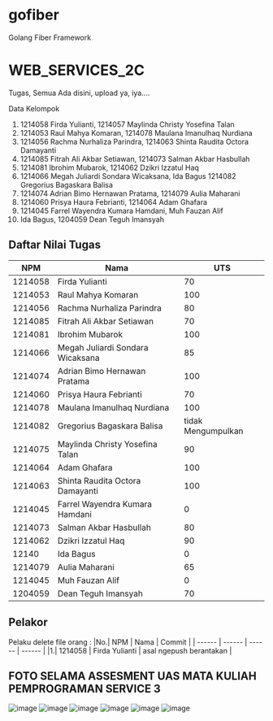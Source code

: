 # gofiber

Golang Fiber Framework

# WEB_SERVICES_2C

Tugas, Semua Ada disini, upload ya, iya....

Data Kelompok

1. 1214058 Firda Yulianti, 1214057 Maylinda Christy Yosefina Talan
2. 1214053 Raul Mahya Komaran,  1214078 Maulana Imanulhaq Nurdiana
3. 1214056 Rachma Nurhaliza Parindra, 1214063 Shinta Raudita Octora Damayanti
4. 1214085 Fitrah Ali Akbar Setiawan, 1214073 Salman Akbar Hasbullah
5. 1214081 Ibrohim Mubarok, 1214062 Dzikri Izzatul Haq
6. 1214066 Megah Juliardi Sondara Wicaksana, Ida Bagus 1214082 Gregorius Bagaskara Balisa
7. 1214074 Adrian Bimo Hernawan Pratama, 1214079 Aulia Maharani
8. 1214060 Prisya Haura Febrianti, 1214064 Adam Ghafara
9. 1214045 Farrel Wayendra Kumara Hamdani, Muh Fauzan Alif
10. Ida Bagus, 1204059 Dean Teguh Imansyah


## Daftar Nilai Tugas

| NPM      | Nama | UTS | 
| ----------- | ----------- | ----------- |
| 1214058      |Firda Yulianti | 70 |
| 1214053      |Raul Mahya Komaran | 100 |
| 1214056      |Rachma Nurhaliza Parindra | 80 |
| 1214085     |Fitrah Ali Akbar Setiawan | 70 |
| 1214081      |Ibrohim Mubarok | 100 |
| 1214066     |Megah Juliardi Sondara Wicaksana | 85 |
| 1214074     |Adrian Bimo Hernawan Pratama | 100 |
| 1214060    |Prisya Haura Febrianti | 70 |
| 1214078      |Maulana Imanulhaq Nurdiana | 100 |
| 1214082      |Gregorius Bagaskara Balisa | tidak Mengumpulkan |
| 1214075      |Maylinda Christy Yosefina Talan | 90 |
| 1214064      |Adam Ghafara | 100 |
| 1214063      |Shinta Raudita Octora Damayanti | 100 |
| 1214045      |Farrel Wayendra Kumara Hamdani | 0 |
| 1214073      |Salman Akbar Hasbullah | 80 |
| 1214062      |Dzikri Izzatul Haq | 90 |
| 12140      |Ida Bagus | 0 |
| 1214079      |Aulia Maharani | 65 |
| 1214045      |Muh Fauzan Alif | 0 |
| 1204059      |Dean Teguh Imansyah | 70 |







## Pelakor

Pelaku delete file orang :
|No.| NPM      | Nama | Commit |
| ------ | ------ | ------ | ------ |
|1.| 1214058 | Firda Yulianti | asal ngepush berantakan |

## FOTO SELAMA ASSESMENT UAS MATA KULIAH PEMPROGRAMAN SERVICE 3

![image](https://github.com/kerjabhakti/WS/blob/main/document-assenment/WhatsApp%20Image%202023-06-08%20at%2008.02.56.jpg?raw=true)
![image](https://github.com/kerjabhakti/WS/blob/main/document-assenment/WhatsApp%20Image%202023-06-08%20at%2009.00.28.jpg?raw=true)
![image](https://github.com/kerjabhakti/WS/blob/main/document-assenment/WhatsApp%20Image%202023-06-08%20at%2009.00.30.jpg?raw=true)
![image](https://github.com/kerjabhakti/WS/blob/main/document-assenment/WhatsApp%20Image%202023-06-08%20at%2009.00.31.jpg?raw=true)
![image](https://github.com/kerjabhakti/WS/blob/main/document-assenment/WhatsApp%20Image%202023-06-08%20at%2009.00.32.jpg?raw=true)
![image](https://github.com/kerjabhakti/WS/blob/main/document-assenment/asdasd.jpg?raw=true)
